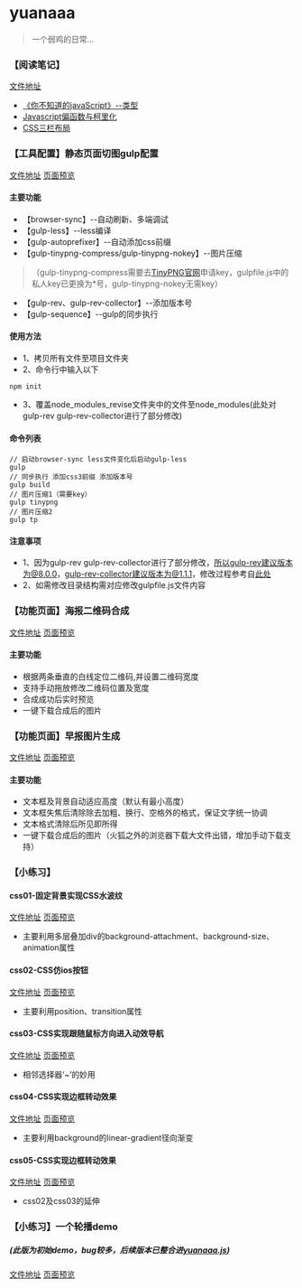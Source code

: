 # yuanaaa
> 一个弱鸡的日常...

### 【阅读笔记】
[文件地址](https://github.com/wuyuanaaa/yuanaaa/tree/master/ReadingNotes)
+ [《你不知道的javaScript》--类型](https://github.com/wuyuanaaa/yuanaaa/blob/master/ReadingNotes/notes-01.md)
+ [Javascript偏函数与柯里化](https://github.com/wuyuanaaa/yuanaaa/blob/master/ReadingNotes/notes-02.md)
+ [CSS三栏布局](https://github.com/wuyuanaaa/yuanaaa/blob/master/ReadingNotes/notes-03.md)

### 【工具配置】静态页面切图gulp配置
[文件地址](https://github.com/wuyuanaaa/yuanaaa/tree/master/deploy-gulp)    [页面预览](https://wuyuanaaa.github.io/yuanaaa/deploy-gulp/index.html)
#### 主要功能
+ 【browser-sync】--自动刷新、多端调试
+ 【gulp-less】--less编译
+ 【gulp-autoprefixer】--自动添加css前缀
+ 【gulp-tinypng-compress/gulp-tinypng-nokey】--图片压缩
> （gulp-tinypng-compress需要去[TinyPNG官网](https://tinypng.com/)申请key，gulpfile.js中的私人key已更换为*号，gulp-tinypng-nokey无需key）

+ 【gulp-rev、gulp-rev-collector】--添加版本号
+ 【gulp-sequence】--gulp的同步执行
#### 使用方法
- 1、拷贝所有文件至项目文件夹
- 2、命令行中输入以下
```
npm init
```
- 3、覆盖node_modules_revise文件夹中的文件至node_modules(此处对gulp-rev gulp-rev-collector进行了部分修改)
#### 命令列表
```
// 启动browser-sync less文件变化后启动gulp-less
gulp
// 同步执行 添加css3前缀 添加版本号
gulp build
// 图片压缩1（需要key）
gulp tinypng
// 图片压缩2
gulp tp
```
#### 注意事项
- 1、因为gulp-rev gulp-rev-collector进行了部分修改，所以gulp-rev建议版本为@8.0.0，gulp-rev-collector建议版本为@1.1.1，修改过程参考自[此处](https://www.cnblogs.com/lakeInHeart/p/7257443.html)
- 2、如需修改目录结构需对应修改gulpfile.js文件内容

### 【功能页面】海报二维码合成
[文件地址](https://github.com/wuyuanaaa/yuanaaa/tree/master/imgCompound)    [页面预览](https://wuyuanaaa.github.io/yuanaaa/imgCompound/index.html)
#### 主要功能
+ 根据两条垂直的白线定位二维码,并设置二维码宽度
+ 支持手动拖放修改二维码位置及宽度
+ 合成成功后实时预览
+ 一键下载合成后的图片

### 【功能页面】早报图片生成
[文件地址](https://github.com/wuyuanaaa/yuanaaa/tree/master/page7) [页面预览](https://wuyuanaaa.github.io/yuanaaa/page7/index.html)
#### 主要功能
+ 文本框及背景自动适应高度（默认有最小高度）
+ 文本框失焦后清除除去加粗、换行、空格外的格式，保证文字统一协调
+ 文本格式清除后所见即所得
+ 一键下载合成后的图片（火狐之外的浏览器下载大文件出错，增加手动下载支持）

### 【小练习】
#### css01-固定背景实现CSS水波纹
[文件地址](https://github.com/wuyuanaaa/yuanaaa/tree/master/css-demo/css-01)    [页面预览](https://wuyuanaaa.github.io/yuanaaa/css-demo/css-01/index.html)
+ 主要利用多层叠加div的background-attachment、background-size、animation属性

#### css02-CSS仿ios按钮
[文件地址](https://github.com/wuyuanaaa/yuanaaa/tree/master/css-demo/css-02)    [页面预览](https://wuyuanaaa.github.io/yuanaaa/css-demo/css-02/index.html)
+ 主要利用position、transition属性

#### css03-CSS实现跟随鼠标方向进入动效导航
[文件地址](https://github.com/wuyuanaaa/yuanaaa/tree/master/css-demo/css-03)    [页面预览](https://wuyuanaaa.github.io/yuanaaa/css-demo/css-03/index.html)
+ 相邻选择器‘~’的妙用

#### css04-CSS实现边框转动效果
[文件地址](https://github.com/wuyuanaaa/yuanaaa/tree/master/css-demo/css-04)    [页面预览](https://wuyuanaaa.github.io/yuanaaa/css-demo/css-04/index.html)
+ 主要利用background的linear-gradient径向渐变

#### css05-CSS实现边框转动效果
[文件地址](https://github.com/wuyuanaaa/yuanaaa/tree/master/css-demo/css-05)    [页面预览](https://wuyuanaaa.github.io/yuanaaa/css-demo/css-05/index.html)
+ css02及css03的延伸

### 【小练习】一个轮播demo
##### (此版为初始demo，bug较多，后续版本已整合进[yuanaaa.js](https://github.com/wuyuanaaa/yuanaaa.js))
 [文件地址](https://github.com/wuyuanaaa/yuanaaa/tree/master/slider)    [页面预览](https://wuyuanaaa.github.io/yuanaaa/slider/index.html)
